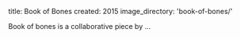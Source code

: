 title: Book of Bones 
created: 2015
image_directory: 'book-of-bones/'

Book of bones is a collaborative piece by ...
